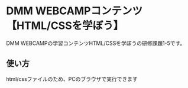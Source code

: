 # DMM WEBCAMPコンテンツ 【HTML/CSSを学ぼう】
DMM WEBCAMPの学習コンテンツHTML/CSSを学ぼうの研修課題1-5です。
## 使い方
html/cssファイルのため、PCのブラウザで実行できます
